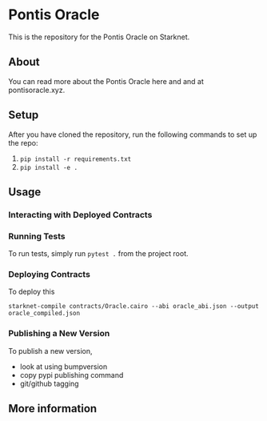 # Pontis Oracle

This is the repository for the Pontis Oracle on Starknet.

## About

You can read more about the Pontis Oracle here and and at pontisoracle.xyz.

## Setup

After you have cloned the repository, run the following commands to set up the repo:
1. `pip install -r requirements.txt`
2. `pip install -e .`

## Usage

### 

### Interacting with Deployed Contracts



### Running Tests

To run tests, simply run `pytest .` from the project root.

### Deploying Contracts

To deploy this 

`starknet-compile contracts/Oracle.cairo --abi oracle_abi.json --output oracle_compiled.json`



### Publishing a New Version

To publish a new version, 
- look at using bumpversion
- copy pypi publishing command
- git/github tagging

## More information
